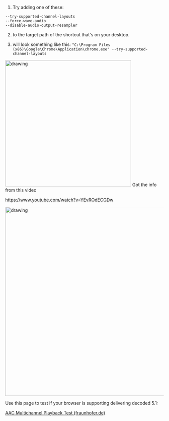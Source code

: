 1. Try adding one of these:
```
--try-supported-channel-layouts
--force-wave-audio
--disable-audio-output-resampler
```
2. to the target path of the shortcut that's on your desktop.

3. will look something like this:
`
"C:\Program Files (x86)\Google\Chrome\Application\chrome.exe" --try-supported-channel-layouts
`
  <img src="https://user-images.githubusercontent.com/69399372/154160272-c9ac9cb7-918b-4046-b88e-100d45ad7a88.png" alt="drawing" width="400"/>
Got the info from this video

https://www.youtube.com/watch?v=YEvROdECGDw


  <img src="https://user-images.githubusercontent.com/69399372/154160797-8b9554ce-9424-43c3-b6b2-fa5cbb8427fa.png" alt="drawing" width="600"/>

Use this page to test if your browser is supporting delivering decoded 5.1:

[AAC Multichannel Playback Test (fraunhofer.de)](https://www2.iis.fraunhofer.de/AAC/multichannel.html)
